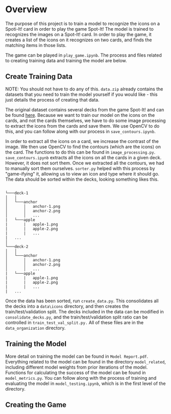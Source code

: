 # Overview
The purpose of this project is to train a model to recognize the icons on a Spoti-It! card in order to play the game Spot-It! The model is trained to recognizes the images on a Spot-It! card. In order to play the game, it creates a list of the icons on it recognizes on two cards, and finds the matching items in those lists. 

The game can be played in `play_game.ipynb`. The process and files related to creating training data and training the model are below. 

## Create Training Data
NOTE: You should not have to do any of this. `data.zip` already contains the datasets that you need to train the model yourself if you would like - this just details the process of creating that data.

The original dataset contains several decks from the game Spot-It! and can be found [here](https://www.kaggle.com/datasets/grouby/dobble-card-images/data). Because we want to train our model on the icons on the cards, and not the cards themselves, we have to do some image processing to extract the icons from the cards and save them. We use OpenCV to do this, and you can follow along with our process in `save_contours.ipynb`. 

In order to extract all the icons on a card, we increase the contrast of the image. We then use OpenCV to find the contours (which are the icons) on the card. The functions to do this can be found in `image_processing.py`. `save_contours.ipynb` extracts all the icons on all the cards in a given deck. However, it does not sort them. Once we extracted all the contours, we had to manually sort them ourselves. `sorter.py` helped with this process by "game-ifying" it, allowing us to view an icon and type where it should go. The data should be sorted within the decks, looking something likes this.
```

└───deck-1
│   │
│   └───anchor
│       │   anchor-1.png
│       │   anchor-2.png
│       │   ...
|   └───apple
|       |   apple-1.png
|       |   apple-2.png
|       |   ...
|   ...
│   
└───deck-2
│   │
│   └───anchor
│       │   anchor-1.png
│       │   anchor-2.png
│       │   ...
|   └───apple
|       |   apple-1.png
|       |   apple-2.png
|       |   ...
|   ...
```
Once the data has been sorted, run `create_data.py`. This consolidates all the decks into a `data\icons` directory, and then creates the train/test/validation split. The decks included in the data can be modified in `consolidate_decks.py`, and the train/test/validation split ratio can be controlled in `train_test_val_split.py.` All of these files are in the `data_organization` directory.

## Training the Model
More detail on training the model can be found in `Model Report.pdf`. Everything related to the model can be found in the directory `model_related`, including different model weights from prior iterations of the model. Functions for calculating the success of the model can be found in `model_metrics.py`. You can follow along with the process of training and evaluating the model in `model_testing.ipynb`, which is in the first level of the directory.

## Creating the Game